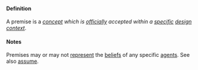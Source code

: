 #### Definition

A premise is a *[concept](https://github.com/gcassel/Modular-Organization-Terminology/blob/master/terms/concept.md) which is [officially](https://github.com/gcassel/Modular-Organization-Terminology/blob/master/terms/official.md) accepted within a [specific](https://github.com/gcassel/Modular-Organization-Terminology/blob/master/terms/specific.md) [design](https://github.com/gcassel/Modular-Organization-Terminology/blob/master/terms/design.md) [context](https://github.com/gcassel/Modular-Organization-Terminology/blob/master/terms/context.md)*.

#### Notes

Premises may or may not [represent](https://github.com/gcassel/Modular-Organization-Terminology/blob/master/terms/represent.md) the [beliefs](https://github.com/gcassel/Modular-Organization-Terminology/blob/master/terms/belief.md) of any specific [agents](https://github.com/gcassel/Modular-Organization-Terminology/blob/master/terms/agent.md).  See also [assume](https://github.com/gcassel/Modular-Organization-Terminology/blob/master/terms/assume.md).
